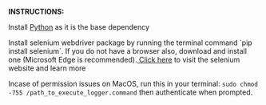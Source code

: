 <b>INSTRUCTIONS:</b>
<p> Install <a href='https://www.python.org/downloads/'>Python</a> as it is the base dependency </p>
Install selenium webdriver package by running the terminal command `pip install selenium`. If you do not have a browser also, download and install one (Microsoft Edge is recommended).<a href='https://www.selenium.dev/documentation/webdriver/getting_started/install_drivers/'> Click here</a> to visit the selenium website and learn more

Incase of permission issues on MacOS, run this in your terminal: `sudo chmod -755 /path_to_execute_logger.command` then authenticate when prompted.
